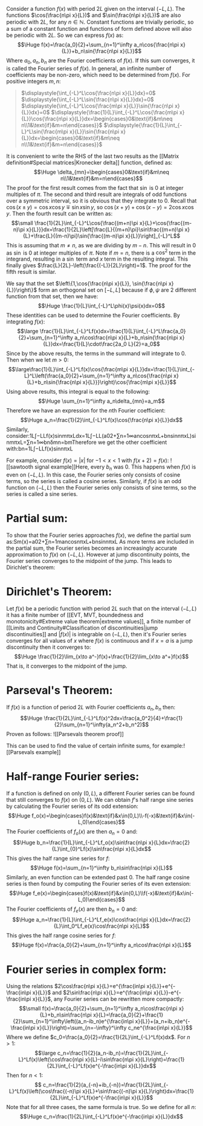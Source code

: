 Consider a function $f(x)$ with period $2L$ given on the interval $(-L,L)$. The functions $\cos(\frac{n\pi x}{L})$ and $\sin(\frac{n\pi x}{L})$ are also periodic with $2L$, for any $n\in\mathbb N$. Constant functions are trivially periodic, so a sum of a constant function and functions of form defined above will also be periodic with $2L$. So we can express $f(x)$ as:$$\Huge f(x)=\frac{a_0}{2}+\sum_{n=1}^\infty a_n\cos{\frac{n\pi x}{L}}+b_n\sin{\frac{n\pi x}{L}}$$
Where $a_0, a_n, b_n$ are the Fourier coefficients of $f(x)$. If this sum converges, it is called the Fourier series of $f(x)$. In general, an infinite number of coefficients may be non-zero, which need to be determined from $f(x)$. For positive integers $m,n$:
>$\displaystyle{\int_{-L}^L\cos{\frac{n\pi x}{L}}dx}=0$
>$\displaystyle{\int_{-L}^L\sin{\frac{n\pi x}{L}}dx}=0$
>$\displaystyle{\int_{-L}^L\cos{\frac{m\pi x}{L}}\sin{\frac{n\pi x}{L}}dx}=0$
>$\displaystyle{\frac{1}{L}\int_{-L}^L\cos{\frac{m\pi x}{L}}\cos{\frac{n\pi x}{L}}dx=\begin{cases}0&\text{if}&m\neq n\\1&\text{if}&m=n\end{cases}}$
>$\displaystyle{\frac{1}{L}\int_{-L}^L\sin{\frac{m\pi x}{L}}\sin{\frac{n\pi x}{L}}dx=\begin{cases}0&\text{if}&m\neq n\\1&\text{if}&m=n\end{cases}}$

It is convenient to write the RHS of the last two results as the [[Matrix definition#Special matrices|Kronecker delta]] function, defined as:$$\Huge \delta_{mn}=\begin{cases}0&\text{if}&m\neq n\\1&\text{if}&m=n\end{cases}$$The proof for the first result comes from the fact that $\sin$ is $0$ at integer multiples of $\pi$. The second and third result are integrals of odd functions over a symmetric interval, so it is obvious that they integrate to $0$. Recall that $\cos{(x\pm y)}=\cos x\cos y\mp\sin x\sin y$, so $\cos{(x+y)}+\cos{(x-y)}=2\cos x\cos y$. Then the fourth result can be written as:$$\small \frac{1}{2L}\int_{-L}^L\cos{\frac{(m+n)\pi x}{L}+\cos{\frac{(m-n)\pi x}{L}}}dx=\frac{1}{2L}\left[\frac{L}{(m+n)\pi}\sin\frac{(m+n)\pi x}{L}+\frac{L}{(m-n)\pi}\sin{\frac{(m-n)\pi x}{L}}\right]_{-L}^L$$This is assuming that $m\neq n$, as we are dividing by $m-n$. This will result in $0$ as $\sin$ is $0$ at integer multiples of $\pi$. Note if $m=n$, there is a $\cos^2$ term in the integrand, resulting in a $\sin$ term and $x$ term in the resulting integral. This finally gives $\frac{L}{2L}-\left(\frac{(-L)}{2L}\right)=1$. The proof for the fifth result is similar.

We say that the set $\left\{1,\cos{\frac{n\pi x}{L}}, \sin{\frac{n\pi x}{L}}\right\}$ form an orthogonal set on $[-L,L]$ because if $\phi,\psi$ are $2$ different function from that set, then we have:$$\Huge \frac{1}{L}\int_{-L}^L\phi(x)\psi(x)dx=0$$These identities can be used to determine the Fourier coefficients. By integrating $f(x)$:$$\large \frac{1}{L}\int_{-L}^Lf(x)dx=\frac{1}{L}\int_{-L}^L\frac{a_0}{2}+\sum_{n=1}^\infty a_n\cos\frac{n\pi x}{L}+b_n\sin{\frac{n\pi x}{L}}dx=\frac{1}{L}\cdot\frac{2a_0 L}{2}=a_0$$Since by the above results, the terms in the summand will integrate to $0$. Then when we let $m>0$:$$\large\frac{1}{L}\int_{-L}^Lf(x)\cos{\frac{m\pi x}{L}}dx=\frac{1}{L}\int_{-L}^L\left(\frac{a_0}{2}+\sum_{n=1}^\infty a_n\cos{\frac{n\pi x}{L}+b_n\sin{\frac{n\pi x}{L}}}\right)\cos{\frac{m\pi x}{L}}$$Using above results, this integral is equal to the following:$$\Huge \sum_{n=1}^\infty a_n\delta_{mn}=a_m$$Therefore we have an expression for the $n$th Fourier coefficient:$$\Huge a_n=\frac{1}{2}\int_{-L}^Lf(x)\cos{\frac{n\pi x}{L}}dx$$
Similarly, consider:1L∫−LLf(x)sin⁡mπxLdx=1L∫−LL(a02+∑n=1∞ancos⁡nπxL+bnsin⁡nπxL)sin⁡mπxL=∑n=1∞bnδmn=bmTherefore we get the other coefficient with:bn=1L∫−LLf(x)sin⁡nπxL

For example, consider $f(x)=|x|$ for $-1<x<1$ with $f(x+2)=f(x)$:
![[sawtooth signal example]]Here, every $b_n$ was $0$. This happens when $f(x)$ is even on $(-L,L)$. In this case, the Fourier series only consists of cosine terms, so the series is called a cosine series. Similarly, if $f(x)$ is an odd function on $(-L,L)$ then the Fourier series only consists of sine terms, so the series is called a sine series.

# Partial sum:

To show that the Fourier series approaches $f(x)$, we define the partial sum as:Sm(x)=a02+∑n=1mancos⁡nπxL+bnsin⁡nπxL
As more terms are included in the partial sum, the Fourier series becomes an increasingly accurate approximation to $f(x)$ on $(-L,L)$. However at jump discontinuity points, the Fourier series converges to the midpoint of the jump. This leads to Dirichlet's theorem:

# Dirichlet's Theorem:

Let $f(x)$ be a periodic function with period $2L$ such that on the interval $(-L,L)$ it has a finite number of [[EVT, MVT, boundedness and monotonicity#Extreme value theorem|extreme values]], a finite number of [[Limits and Continuity#Classification of discontinuities|jump discontinuities]] and $|f(x)|$ is integrable on $(-L,L)$, then it's Fourier series converges for all values of $x$ where $f(x)$ is continuous and if $x=a$ is a jump discontinuity then it converges to:$$\Huge \frac{1}{2}\lim_{x\to a^-}f(x)+\frac{1}{2}\lim_{x\to a^+}f(x)$$That is, it converges to the midpoint of the jump.

# Parseval's Theorem:

If $f(x)$ is a function of period $2L$ with Fourier coefficients $a_n,b_n$ then:$$\Huge \frac{1}{2L}\int_{-L}^Lf(x)^2dx=\frac{a_0^2}{4}+\frac{1}{2}\sum_{n=1}^\infty(a_n^2+b_n^2)$$
Proven as follows:
![[Parsevals theorem proof]]

This can be used to find the value of certain infinite sums, for example:![[Parsevals example]]
# Half-range Fourier series:

If a function is defined on only $(0,L)$, a different Fourier series can be found that still converges to $f(x)$ on $(0,L)$. We can obtain $f$'s half range sine series by calculating the Fourier series of its odd extension:$$\Huge f_o(x)=\begin{cases}f(x)&\text{if}&x\in(0,L)\\-f(-x)&\text{if}&x\in(-L,0)\end{cases}$$
The Fourier coefficients of $f_o(x)$ are then $a_n=0$ and:$$\Huge b_n=\frac{1}{L}\int_{-L}^Lf_o(x)\sin\frac{n\pi x}{L}dx=\frac{2}{L}\int_{0}^Lf(x)\sin\frac{n\pi x}{L}dx$$This gives the half range sine series for $f$:$$\Huge f(x)=\sum_{n=1}^\infty b_n\sin\frac{n\pi x}{L}$$Similarly, an even function can be extended past $0$. The half range cosine series is then found by computing the Fourier series of its even extension:$$\Huge f_e(x)=\begin{cases}f(x)&\text{if}&x\in(0,L)\\f(-x)&\text{if}&x\in(-L,0)\end{cases}$$
The Fourier coefficients of $f_e(x)$ are then $b_n=0$ and:$$\Huge a_n=\frac{1}{L}\int_{-L}^Lf_e(x)\cos\frac{n\pi x}{L}dx=\frac{2}{L}\int_0^Lf_e(x)\cos\frac{n\pi x}{L}$$This gives the half range cosine series for $f$:$$\Huge f(x)=\frac{a_0}{2}+\sum_{n=1}^\infty a_n\cos\frac{n\pi x}{L}$$

# Fourier series in complex form:

Using the relations $2\cos\frac{n\pi x}{L}=e^{\frac{in\pi x}{L}}+e^{-\frac{in\pi x}{L}}$ and $2\sin\frac{n\pi x}{L}=e^{\frac{in\pi x}{L}}-e^{-\frac{in\pi x}{L}}$, any Fourier series can be rewritten more compactly:$$\small f(x)=\frac{a_0}{2}+\sum_{n=1}^\infty a_n\cos\frac{n\pi x}{L}+b_n\sin\frac{n\pi x}{L}=\frac{a_0}{2}+\frac{1}{2}\sum_{n=1}^\infty\left((a_n-ib_n)e^{\frac{in\pi x}{L}}+(a_n+ib_n)e^{-\frac{in\pi x}{L}}\right)=\sum_{n=-\infty}^\infty c_ne^{\frac{in\pi x}{L}}$$
Where we define $c_0=\frac{a_0}{2}=\frac{1}{2L}\int_{-L}^Lf(x)dx$. For $n>1$:$$\large c_n=\frac{1}{2}(a_n-ib_n)=\frac{1}{2L}\int_{-L}^Lf(x)\left(\cos\frac{n\pi x}{L}-i\sin\frac{n\pi x}{L}\right)=\frac{1}{2L}\int_{-L}^Lf(x)e^{-\frac{in\pi x}{L}}dx$$
Then for $n<1$:$$ c_n=\frac{1}{2}(a_{-n}+ib_{-n})=\frac{1}{2L}\int_{-L}^Lf(x)\left(\cos\frac{(-n)\pi x}{L}+\sin\frac{(-n)\pi x}{L}\right)dx=\frac{1}{2L}\int_{-L}^Lf(x)e^{-\frac{in\pi x}{L}}$$Note that for all three cases, the same formula is true. So we define for all $n$:$$\Huge c_n=\frac{1}{2L}\int_{-L}^Lf(x)e^{-\frac{in\pi x}{L}}dx$$